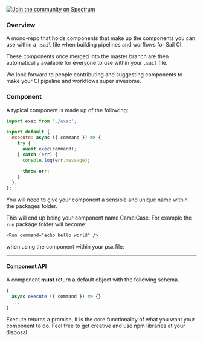 [![Join the community on Spectrum](https://withspectrum.github.io/badge/badge.svg)](https://spectrum.chat/sail-ci)

### Overview

A mono-repo that holds components that make up the components you can use within a `.sail` file when building pipelines and worflows for Sail CI.

These components once merged into the master branch are then automatically available for everyone to use within your `.sail` file.

We look forward to people contributing and suggesting components to make your CI pipeline and workflows super awesome.

### Component

A typical component is made up of the following:

```js
import exec from './exec';

export default {
  execute: async ({ command }) => {
    try {
      await exec(command);
    } catch (err) {
      console.log(err.message);

      throw err;
    }
  },
};
```

You will need to give your component a sensible and unique name within the packages folder.

This will end up being your component name CamelCase. For example the `run` package folder will become:

`<Run command="echo hello world" />`

when using the component within your psx file.

---

#### Component API

A component **must** return a default object with the following schema.

```js
{
  async execute ({ command }) => {}
  ...
}
```

Execute returns a promise, it is the core functionality of what you want your component to do. Feel free to get creative and use npm libraries at your disposal.
